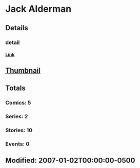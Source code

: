 # Jack  Alderman 
## Details
### detail
#### [Link](http://marvel.com/comics/creators/1489/jack_alderman?utm_campaign=apiRef&utm_source=225578a89fc76f3d20fbffda5d17a88d)
## [Thumbnail](http://i.annihil.us/u/prod/marvel/i/mg/b/40/image_not_available.jpg)
## Totals
### Comics: 5
### Series: 2
### Stories: 10
### Events: 0
## Modified: 2007-01-02T00:00:00-0500